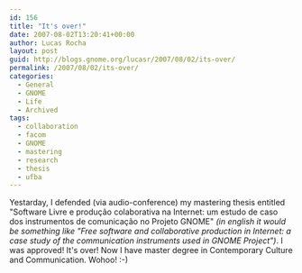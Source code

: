 ```yaml
---
id: 156
title: "It's over!"
date: 2007-08-02T13:20:41+00:00
author: Lucas Rocha
layout: post
guid: http://blogs.gnome.org/lucasr/2007/08/02/its-over/
permalink: /2007/08/02/its-over/
categories:
  - General
  - GNOME
  - Life
  - Archived
tags:
  - collaboration
  - facom
  - GNOME
  - mastering
  - research
  - thesis
  - ufba
---
```

Yestarday, I defended (via audio-conference) my mastering thesis entitled
"Software Livre e produção colaborativa na Internet: um estudo de caso dos
instrumentos de comunicação no Projeto GNOME" _(in english it would be
something like "Free software and collaborative production in Internet: a case
study of the communication instruments used in GNOME Project")_. I was
approved! It's over! Now I have master degree in Contemporary Culture and
Communication. Wohoo! :-)
